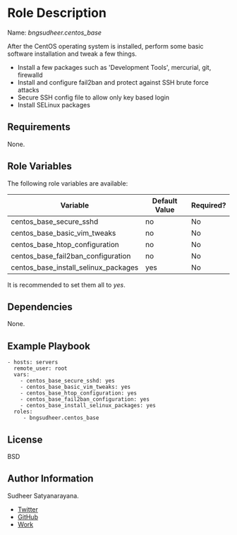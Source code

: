 Role Description
=========
Name: *bngsudheer.centos_base*

After the CentOS operating system is installed, perform some basic software installation and tweak a few things.

  - Install a few packages such as 'Development Tools', mercurial, git, firewalld
  - Install and configure fail2ban and protect against SSH brute force attacks
  - Secure SSH config file to allow only key based login
  - Install SELinux packages

Requirements
------------

None.

Role Variables
--------------
The following role variables are available:

| Variable | Default Value | Required? |
|----------|---------------|-----------|
| centos_base_secure_sshd |  no | No  | 
| centos_base_basic_vim_tweaks | no | No |
| centos_base_htop_configuration|  no | No |
| centos_base_fail2ban_configuration | no | No |
| centos_base_install_selinux_packages |  yes | No |

It is recommended to set them all to _yes_.

Dependencies
------------

None.

Example Playbook
----------------

    - hosts: servers
      remote_user: root
      vars:
        - centos_base_secure_sshd: yes
        - centos_base_basic_vim_tweaks: yes
        - centos_base_htop_configuration: yes
        - centos_base_fail2ban_configuration: yes
        - centos_base_install_selinux_packages: yes
      roles:
         - bngsudheer.centos_base

License
-------

BSD

Author Information
------------------

Sudheer Satyanarayana.
* [Twitter](https://twitter.com/bngsudheer)
* [GitHub](https://github.com/bngsudheer)
* [Work](https://www.gavika.com/)
